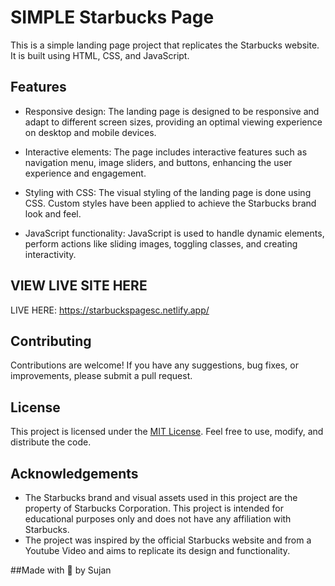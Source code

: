 # SIMPLE Starbucks Page

This is a simple landing page project that replicates the Starbucks website. It is built using HTML, CSS, and JavaScript.

## Features

- Responsive design: The landing page is designed to be responsive and adapt to different screen sizes, providing an optimal viewing experience on desktop and mobile devices.

- Interactive elements: The page includes interactive features such as navigation menu, image sliders, and buttons, enhancing the user experience and engagement.

- Styling with CSS: The visual styling of the landing page is done using CSS. Custom styles have been applied to achieve the Starbucks brand look and feel.

- JavaScript functionality: JavaScript is used to handle dynamic elements, perform actions like sliding images, toggling classes, and creating interactivity.

## VIEW LIVE SITE HERE

LIVE HERE:  https://starbuckspagesc.netlify.app/

## Contributing

Contributions are welcome! If you have any suggestions, bug fixes, or improvements, please submit a pull request.
## License

This project is licensed under the [MIT License](LICENSE). Feel free to use, modify, and distribute the code.

## Acknowledgements

- The Starbucks brand and visual assets used in this project are the property of Starbucks Corporation. This project is intended for educational purposes only and does not have any affiliation with Starbucks.
- The project was inspired by the official Starbucks website and from a Youtube Video and aims to replicate its design and functionality.

##Made with 🧡 by Sujan


